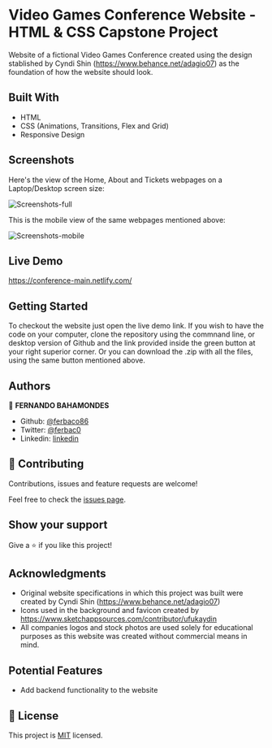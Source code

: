 # Video Games Conference Website - HTML & CSS Capstone Project
Website of a fictional Video Games Conference created using the design stablished by Cyndi Shin (https://www.behance.net/adagio07) as the foundation of how the website should look. 

## Built With

- HTML
- CSS (Animations, Transitions, Flex and Grid)
- Responsive Design


## Screenshots

Here's the view of the Home, About and Tickets webpages on a Laptop/Desktop screen size:

![Screenshots-full](https://user-images.githubusercontent.com/52765379/79186898-dbb24700-7de8-11ea-9d5d-a43a6bd53fdc.png)

This is the mobile view of the same webpages mentioned above:

![Screenshots-mobile](https://user-images.githubusercontent.com/52765379/79185725-c5ef5280-7de5-11ea-9b90-a62931d97d80.png)


## Live Demo

https://conference-main.netlify.com/

## Getting Started

To checkout the website just open the live demo link. If you wish to have the code on your computer, clone the repository using the commnand line, or desktop version of Github and the link provided inside the green button at your right superior corner. Or you can download the .zip with all the files, using the same button mentioned above. 

## Authors

👤 **FERNANDO BAHAMONDES**

- Github: [@ferbaco86](https://github.com/ferbaco86)
- Twitter: [@ferbac0](https://twitter.com/ferbac0)
- Linkedin: [linkedin](https://www.linkedin.com/in/fernando-bahamondes-correa)

## 🤝 Contributing

Contributions, issues and feature requests are welcome!

Feel free to check the [issues page](issues/).

## Show your support

Give a ⭐️ if you like this project!

## Acknowledgments

- Original website specifications in which this project was built were created by Cyndi Shin (https://www.behance.net/adagio07)
- Icons used in the background and favicon created by https://www.sketchappsources.com/contributor/ufukaydin
- All companies logos and stock photos are used solely for educational purposes as this website was created without commercial means in mind.

## Potential Features

- Add backend functionality to the website

## 📝 License

This project is [MIT](lic.url) licensed.

